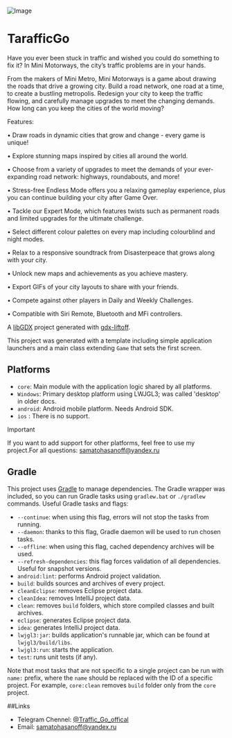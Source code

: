 ![Image](https://github.com/user-attachments/assets/3ffa30ba-a060-4f52-bee3-7aef07085c76)

# TarafficGo

Have you ever been stuck in traffic and wished you could do something to fix it? In Mini Motorways, the city’s traffic problems are in your hands.


From the makers of Mini Metro, Mini Motorways is a game about drawing the roads that drive a growing city. Build a road network, one road at a time, to create a bustling metropolis. Redesign your city to keep the traffic flowing, and carefully manage upgrades to meet the changing demands. How long can you keep the cities of the world moving?


Features:


• Draw roads in dynamic cities that grow and change - every game is unique!

• Explore stunning maps inspired by cities all around the world.

• Choose from a variety of upgrades to meet the demands of your ever-expanding road network: highways, roundabouts, and more!

• Stress-free Endless Mode offers you a relaxing gameplay experience, plus you can continue building your city after Game Over.

• Tackle our Expert Mode, which features twists such as permanent roads and limited upgrades for the ultimate challenge.

• Select different colour palettes on every map including colourblind and night modes.

• Relax to a responsive soundtrack from Disasterpeace that grows along with your city.

• Unlock new maps and achievements as you achieve mastery.

• Export GIFs of your city layouts to share with your friends.

• Compete against other players in Daily and Weekly Challenges.

• Compatible with Siri Remote, Bluetooth and MFi controllers.



A [libGDX](https://libgdx.com/) project generated with [gdx-liftoff](https://github.com/libgdx/gdx-liftoff).

This project was generated with a template including simple application launchers and a main class extending `Game` that sets the first screen.

## Platforms


- `core`: Main module with the application logic shared by all platforms.
- `Windows`: Primary desktop platform using LWJGL3; was called 'desktop' in older docs.
- `android`: Android mobile platform. Needs Android SDK.
- `ios` : There is no support.

> [!IMPORTANT]
> If you want to add support for other platforms, feel free to use my project.For all questions: samatohasanoff@yandex.ru


## Gradle

This project uses [Gradle](https://gradle.org/) to manage dependencies.
The Gradle wrapper was included, so you can run Gradle tasks using `gradlew.bat` or `./gradlew` commands.
Useful Gradle tasks and flags:

- `--continue`: when using this flag, errors will not stop the tasks from running.
- `--daemon`: thanks to this flag, Gradle daemon will be used to run chosen tasks.
- `--offline`: when using this flag, cached dependency archives will be used.
- `--refresh-dependencies`: this flag forces validation of all dependencies. Useful for snapshot versions.
- `android:lint`: performs Android project validation.
- `build`: builds sources and archives of every project.
- `cleanEclipse`: removes Eclipse project data.
- `cleanIdea`: removes IntelliJ project data.
- `clean`: removes `build` folders, which store compiled classes and built archives.
- `eclipse`: generates Eclipse project data.
- `idea`: generates IntelliJ project data.
- `lwjgl3:jar`: builds application's runnable jar, which can be found at `lwjgl3/build/libs`.
- `lwjgl3:run`: starts the application.
- `test`: runs unit tests (if any).

Note that most tasks that are not specific to a single project can be run with `name:` prefix, where the `name` should be replaced with the ID of a specific project.
For example, `core:clean` removes `build` folder only from the `core` project.

##Links
- Telegram Chennel: [@Traffic_Go_offical](https://t.me/Traffic_Go_offical)
- Email: samatohasanoff@yandex.ru<a href=”samatohasanoff@yandex.ru”>
